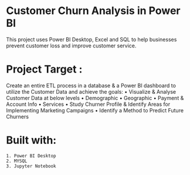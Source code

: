 # Customer Churn Analysis in Power BI
This project uses Power BI Desktop, Excel and SQL to help businesses prevent customer loss and improve customer service.
# Project Target :
Create an entire ETL process in a database & a Power BI dashboard to utilize the Customer Data and achieve the goals:
    • Visualize & Analyse Customer Data at below levels
    • Demographic
    • Geographic
    • Payment & Account Info
    • Services
    • Study Churner Profile & Identify Areas for Implementing Marketing Campaigns
    • Identify a Method to Predict Future Churners

# Built with:
    1. Power BI Desktop
    2. MYSQL
    3. Jupyter Notebook

